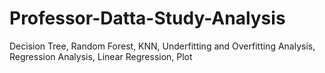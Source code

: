 # Professor-Datta-Study-Analysis
Decision Tree, Random Forest, KNN, Underfitting and Overfitting Analysis, Regression Analysis, Linear Regression, Plot
